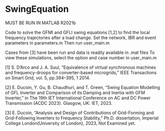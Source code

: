 # SwingEquation
MUST BE RUN IN MATLAB R2021b

Code to solve the GFMI and GFLI swing equations [1,2] to find the local frequency trajectories after a load change.
Set the network, IBR and event parameters in parameters.m
Then run user_main.m

Cases from [3] have been run and data is readily available in .mat files
To view these simulations, select the option and case number in user_main.m

[1] S. D’Arco and J. A. Suul, “Equivalence of virtual synchronous machines and frequency-droops for converter-based microgrids,” IEEE Transactions on Smart Grid, vol. 5, pp.394–395, 1 2014.

[2] E. Ducoin, Y. Gu, B. Chaudhuri, and T. Green, “Swing Equation Modelling of GFL Inverter and Comparison of its Damping and Inertia with GFM Inverter,” in The 19th IET International Conference on AC and DC Power Transmission (ACDC 2023). Glasgow, UK: IET, 2023.

[3] E. Ducoin, “Analysis and Design of Contributions of Grid-Forming and Grid-Following Inverters to Frequency Stability,” Ph.D. dissertation, Imperial College London(University of London), 2023, Not Examined yet.
